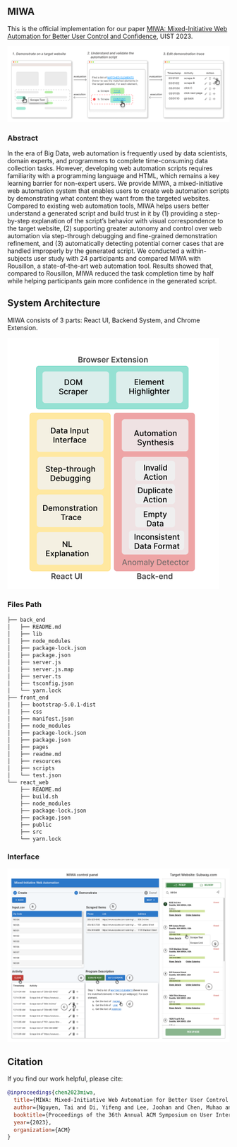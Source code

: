 ## MIWA
This is the official implementation for our paper [MIWA: Mixed-Initiative Web Automation for Better User Control and Confidence](https://tianyi-zhang.github.io/files/uist2023-miwa.pdf), UIST 2023.

![teaser](teaser.png)

### Abstract
In the era of Big Data, web automation is frequently used by data scientists, domain experts, and programmers to complete time-consuming data collection tasks. However, developing web automation scripts requires familiarity with a programming language and HTML, which remains a key learning barrier for non-expert users. We provide MIWA, a mixed-initiative web automation system that enables users to create web automation scripts by demonstrating what content they want from the targeted websites. Compared to existing web automation tools, MIWA helps users better understand a generated script and build trust in it by (1) providing a step-by-step explanation of the script’s behavior with visual correspondence to
the target website, (2) supporting greater autonomy and control over web automation via step-through debugging and fine-grained demonstration refinement, and (3) automatically detecting potential corner cases that are handled improperly by the generated script. We conducted a within-subjects user study with 24 participants and compared MIWA with Rousillon, a state-of-the-art web automation tool. Results showed that, compared to Rousillon, MIWA reduced the task completion time by half while helping participants gain more confidence in the generated script.

## System Architecture
MIWA consists of 3 parts: React UI, Backend System, and Chrome Extension. <br>

![arch](arch.png)
### Files Path
```shell
├── back_end
│   ├── README.md
│   ├── lib
│   ├── node_modules
│   ├── package-lock.json
│   ├── package.json
│   ├── server.js
│   ├── server.js.map
│   ├── server.ts
│   ├── tsconfig.json
│   └── yarn.lock
├── front_end
│   ├── bootstrap-5.0.1-dist
│   ├── css
│   ├── manifest.json
│   ├── node_modules
│   ├── package-lock.json
│   ├── package.json
│   ├── pages
│   ├── readme.md
│   ├── resources
│   ├── scripts
│   └── test.json
└── react_web
    ├── README.md
    ├── build.sh
    ├── node_modules
    ├── package-lock.json
    ├── package.json
    ├── public
    ├── src
    └── yarn.lock
```

### Interface
![](interface.png)

## Citation
If you find our work helpful, please cite:
```bibtex
@inproceedings{chen2023miwa,
  title={MIWA: Mixed-Initiative Web Automation for Better User Control and Confidence},
  author={Nguyen, Tai and Di, Yifeng and Lee, Joohan and Chen, Muhao and Zhang, Tianyi},
  booktitle={Proceedings of the 36th Annual ACM Symposium on User Interface Software and Technology},
  year={2023},
  organization={ACM}
}
